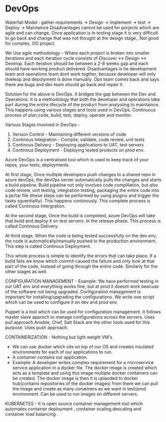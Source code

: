 # DevOps
Waterfall Model : gather requirements -> Design -> Implement -> test -> Deploy -> Maintaince
Disadvantages cannot be used for porjects which are agile and can change, Once application is in testing stage it is very difficult to go back and change that was not thought at the design stage., Not good for complex, OO project.

We Use agile methodology - Where each project is broken into smaller iterations and each iteration cycle consists of Discover <-> Design <-> Develop. Each iteration should be between a 2-8 weeks gap and each should have working product delivered. 
Disadvantages is he development team and operations team dont work togther, because developer will only dveleop and depolyment is done manually. Ops team comes back and says there are bugs and dev team should go back and repair it.

Solution for the above is DevOps. It bridges the gap between the Dev and Operations. It is a methodology that both the developer and operations take part during the entire lifecycle of the product from analysiing to maintaince. This happens using various stages and tools used in DevOps. Continuous process of plan,code, bulid, test, deploy, operate and monitor.

Various Stages Involved in DevOps - 
1. Version Control - Maintaining different versions of code
2. Continous Integration - Complie, validate, code review, unit tests
3. Continous Delivery - Deploying applications to UAT, test servers
4. Continous Deployment - Deploying tested products on prod env.

Azure DevOps is a centralised tool which is used to keep track of your repos, your tests, deployments.

At first stage,
Once multiple developers push changes to a shared repo in azure devOps, the devOps server automatically pulls the changes and starts a build pipeline. Build pipeline not only involves code complilation, but also code review, unit testing, integration testing, packaging the entire code into a jar/tar file (these steps can be performed by using plugins and trigger the tasks squentiallly). This happens continously.  This complete process is called Continous Intergration.

At the second stage,
Once the build is completed, azure DevOps will take that build and deploy it on test servers. In the release phase. This process is called Continous Delivery.

At third stage,
When the code is being tested successfully on the dev env, the code is automatically/manually pushed to the production environment. This step is called Continous Deployment.

This whole process is simple to identify the errors that can take place. If a build fails we know which commit caused the failure and only look at that part of the code, instead of going through the entire code. Similarly for the other stages as well.


 CONFIGURATION MANAGEMENT - 
 Example: We have performed testing in our UAT env and everything works fine, but at prod it doesnt work beacuse of the software not being upgraded. Configuration management is important for installing/upgrading the configurations. We write one script which can be used to configure it on dev and prod env.
 
Puppet is a tool which can be used for configuration management. It follows master slave approch to manage configurations across the servers. Uses pull approach
Ansible, Chef, Salt Stack are the other tools used for this purpose. Uses push approach.

CONTAINERIZATION - Nothing but light weight VM's
- We can use docker which sits on top of our OS and creates insulated environments for each of our applications to run.
- A container contains our application.
- Example: A developer writes complex requirement for a microservice service application in a docker file. The docker image is created which acts as a template and using this image multiple docker containers can be created. The docker image is then it is uplaoded to docker hub(contains repositories of the docker images) from there we can pull the image and create as many conatiners as we want in test/prod environment. Can be used to run images on different servers.


KUBERNETES - It is open source container management tool which automates container deployment , container scaling,descaling and container load balancing.
